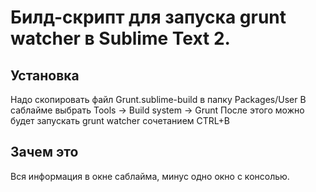 # Билд-скрипт для запуска grunt watcher в Sublime Text 2.

## Установка
Надо скопировать файл Grunt.sublime-build в папку Packages/User
В саблайме выбрать Tools -> Build system -> Grunt
После этого можно будет запускать grunt watcher сочетанием CTRL+B

## Зачем это
Вся информация в окне саблайма, минус одно окно с консолью.